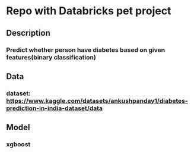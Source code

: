 # Repo with Databricks pet project

## Description
### Predict whether person have diabetes based on given features(binary classification)

## Data
### dataset: https://www.kaggle.com/datasets/ankushpanday1/diabetes-prediction-in-india-dataset/data

## Model
### xgboost
